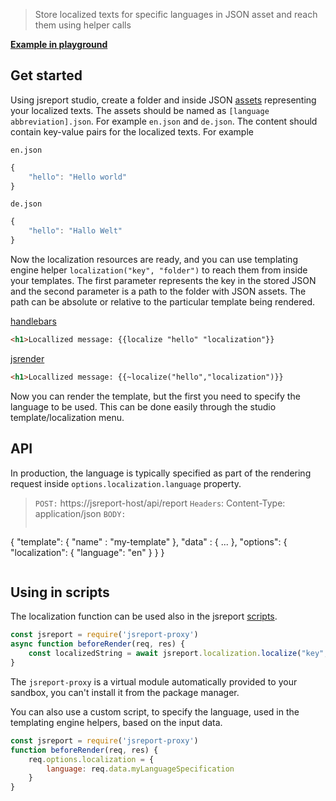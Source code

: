 
> Store localized texts for specific languages in JSON asset and reach them using helper calls

**[Example in playground](https://playground.jsreport.net/w/admin/1cC6FCIe)**

## Get started
Using jsreport studio, create a folder and inside JSON [assets](/learn/assets) representing your localized texts. The assets should be named as `[language abbreviation].json`. For example `en.json` and `de.json`. The content should contain key-value pairs for the localized texts. For example

`en.json`
```js
{
    "hello": "Hello world"
}
```

`de.json`
```js
{
    "hello": "Hallo Welt"
}
```

Now the localization resources are ready, and you can use templating engine helper `localization("key", "folder")` to reach them from inside your templates.
The first parameter represents the key in the stored JSON and the second parameter is a path to the folder with JSON assets. The path can be absolute or relative to the particular template being rendered.

[handlebars](/learn/handlebars)
```html
<h1>Locallized message: {{localize "hello" "localization"}}
```

[jsrender](/learn/jsrender)
```html
<h1>Locallized message: {{~localize("hello","localization")}}
```

Now you can render the template, but the first you need to specify the language to be used. This can be done easily through the studio template/localization menu.

## API
In production, the language is typically specified as part of the rendering request inside `options.localization.language` property.

> `POST:` https://jsreport-host/api/report
> `Headers`: Content-Type: application/json
> `BODY:`
>```js
   {
      "template": { "name" : "my-template" },
      "data" : { ... },
      "options": { "localization": { "language": "en" } }
   }
>```


## Using in scripts
The localization function can be used also in the jsreport [scripts](/learn/scripts).

```js
const jsreport = require('jsreport-proxy')
async function beforeRender(req, res) {
    const localizedString = await jsreport.localization.localize("key", "folder")
}
```
The `jsreport-proxy` is a virtual module automatically provided to your sandbox, you can't install it from the package manager.

You can also use a custom script, to specify the language, used in the templating engine helpers, based on the input data.

```js
const jsreport = require('jsreport-proxy')
function beforeRender(req, res) {
    req.options.localization = {
        language: req.data.myLanguageSpecification
    }
}
```
